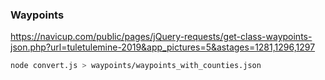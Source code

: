 ### Waypoints

https://navicup.com/public/pages/jQuery-requests/get-class-waypoints-json.php?url=tuletulemine-2019&app_pictures=5&astages=1281,1296,1297

```sh
node convert.js > waypoints/waypoints_with_counties.json
```
